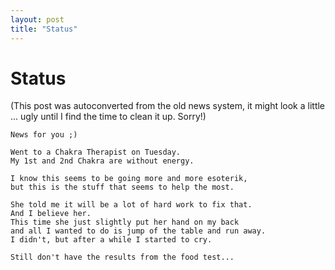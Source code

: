 ```yaml
---
layout: post
title: "Status"
---
```

<h1>Status</h1>
(This post was autoconverted from the old news system,
it might look a little ... ugly until I find the time
to clean it up.
Sorry!)

    News for you ;)
    
    Went to a Chakra Therapist on Tuesday.
    My 1st and 2nd Chakra are without energy.
    
    I know this seems to be going more and more esoterik,
    but this is the stuff that seems to help the most.
    
    She told me it will be a lot of hard work to fix that.
    And I believe her.
    This time she just slightly put her hand on my back
    and all I wanted to do is jump of the table and run away.
    I didn't, but after a while I started to cry.
    
    Still don't have the results from the food test...
    

